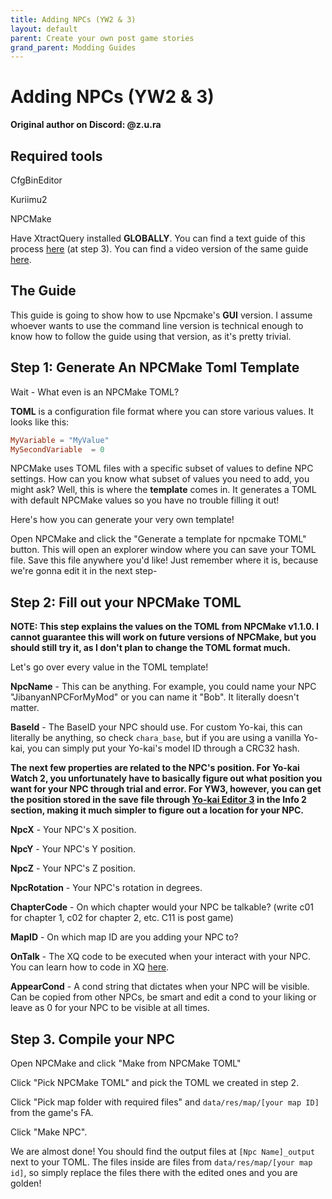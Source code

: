 ```yaml
---
title: Adding NPCs (YW2 & 3)
layout: default
parent: Create your own post game stories
grand_parent: Modding Guides
---
```


# Adding NPCs (YW2 & 3)

**Original author on Discord: @z.u.ra**

## Required tools
CfgBinEditor

Kuriimu2

NPCMake

Have XtractQuery installed **GLOBALLY**. You can find a text guide of this process [here](/modding-guides/xq-editing/g1.html) (at step 3). You can find a video version of the same guide [here](https://www.youtube.com/watch?v=30hn6VrURUs).

## The Guide

This guide is going to show how to use Npcmake's **GUI** version. I assume whoever wants to use the command line version is technical enough to know how to follow the guide using that version, as it's pretty trivial.

## Step 1: Generate An NPCMake Toml Template

Wait - What even is an NPCMake TOML?

**TOML** is a configuration file format where you can store various values. It looks like this:

```toml
MyVariable = "MyValue"
MySecondVariable  = 0
```
NPCMake uses TOML files with a specific subset of values to define NPC settings. How can you know what subset of values you need to add, you might ask? Well, this is where the **template** comes in. It generates a TOML with default NPCMake values so you have no trouble filling it out!

Here's how you can generate your very own template!

Open NPCMake and click the "Generate a template for npcmake TOML" button. This will open an explorer window where you can save your TOML file. Save this file anywhere you'd like! Just remember where it is, because we're gonna edit it in the next step-

## Step 2: Fill out your NPCMake TOML

**NOTE: This step explains the values on the TOML from NPCMake v1.1.0. I cannot guarantee this will work on future versions of NPCMake, but you should still try it, as I don't plan to change the TOML format much.**

Let's go over every value in the TOML template!

**NpcName** - This can be anything. For example, you could name your NPC "JibanyanNPCForMyMod" or you can name it "Bob". It literally doesn't matter.

**BaseId** - The BaseID your NPC should use. For custom Yo-kai, this can literally be anything, so check `chara_base`, but if you are using a vanilla Yo-kai, you can simply put your Yo-kai's model ID through a CRC32 hash.

**The next few properties are related to the NPC's position. For Yo-kai Watch 2, you unfortunately have to basically figure out what position you want for your NPC through trial and error. For YW3, however, you can get the position stored in the save file through [Yo-kai Editor 3](https://gbatemp.net/attachments/yo-kai-editor-3-rar.153374/) in the Info 2 section, making it much simpler to figure out a location for your NPC.**

**NpcX** - Your NPC's X position.

**NpcY** - Your NPC's Y position.

**NpcZ** - Your NPC's Z position.

**NpcRotation** - Your NPC's rotation in degrees.

**ChapterCode** - On which chapter would your NPC be talkable? (write c01 for chapter 1, c02 for chapter 2, etc. C11 is post game)

**MapID** - On which map ID are you adding your NPC to?

**OnTalk** - The XQ code to be executed when your interact with your NPC. You can learn how to code in XQ [here](/modding-guides/script-editing.html).

**AppearCond** - A cond string that dictates when your NPC will be visible. Can be copied from other NPCs, be smart and edit a cond to your liking or leave as 0 for your NPC to be visible at all times.


## Step 3. Compile your NPC

Open NPCMake and click "Make from NPCMake TOML"

Click "Pick NPCMake TOML" and pick the TOML we created in step 2.

Click "Pick map folder with required files" and `data/res/map/[your map ID]` from the game's FA.

Click "Make NPC".

We are almost done! You should find the output files at `[Npc Name]_output` next to your TOML. The files inside are files from `data/res/map/[your map id]`, so simply replace the files there with the edited ones and you are golden!